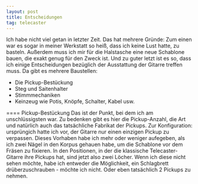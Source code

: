 ```yaml
---
layout: post
title: Entscheidungen
tag: telecaster
---
```

Ich habe nicht viel getan in letzter Zeit. Das hat mehrere Gründe:
Zum einen war es sogar in meiner Werkstatt so heiß, dass ich keine Lust hatte, zu basteln.
Außerdem muss ich mir für die Halstasche eine neue Schablone bauen, die exakt genug für den Zweck ist.
Und zu guter letzt ist es so, dass ich einige Entscheidungen bezüglich der Ausstattung der Gitarre treffen muss.
Da gibt es mehrere Baustellen:
* Die Pickup-Bestückung
* Steg und Saitenhalter
* Stimmmechaniken
* Keinzeug wie Potis, Knöpfe, Schalter, Kabel usw.

==== Pickup-Bestückung
Das ist der Punkt, bei dem ich am unschlüssigsten war. Zu bedenken gibt es hier die Pickup-Anzahl, die Art und natürlich auch das tatsächliche Fabrikat der Pickups.
Zur Konfiguration: ursprüngich hatte ich vor, der Gitarre nur einen einzigen Pickup zu verpassen. Dieses Vorhaben habe ich mehr oder weniger aufegeben, als ich zwei Nägel in den Korpus gehauen habe, um die Schablone vor dem Fräsen zu fixieren.
In den Positionen, in der die klassische Telecaster-Gitarre ihre Pickups hat, sind jetzt also zwei Löcher.
Wenn ich diese nicht sehen möchte, habe ich entweder die Möglichkeit, ein Schlagbrett drüberzuschrauben - möchte ich nicht.
Oder eben tatsächlich 2 Pickups zu nehmen.
